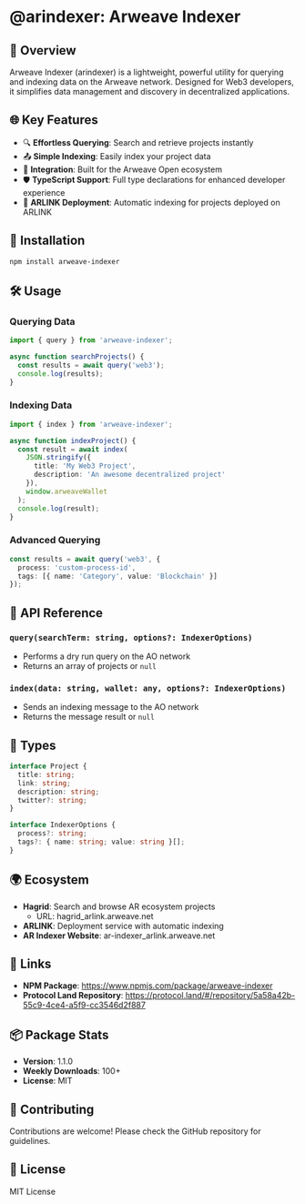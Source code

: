 # @arindexer: Arweave Indexer

## 🚀 Overview

Arweave Indexer (arindexer) is a lightweight, powerful utility for querying and indexing data on the Arweave network. Designed for Web3 developers, it simplifies data management and discovery in decentralized applications.

## 🌐 Key Features

- 🔍 **Effortless Querying**: Search and retrieve projects instantly
- 📤 **Simple Indexing**: Easily index your project data
- 🔗 **Integration**: Built for the Arweave Open ecosystem
- 🛡️ **TypeScript Support**: Full type declarations for enhanced developer experience
- 🚀 **ARLINK Deployment**: Automatic indexing for projects deployed on ARLINK

## 💾 Installation

```bash
npm install arweave-indexer
```

## 🛠️ Usage

### Querying Data

```typescript
import { query } from 'arweave-indexer';

async function searchProjects() {
  const results = await query('web3');
  console.log(results);
}
```

### Indexing Data

```typescript
import { index } from 'arweave-indexer';

async function indexProject() {
  const result = await index(
    JSON.stringify({
      title: 'My Web3 Project',
      description: 'An awesome decentralized project'
    }),
    window.arweaveWallet
  );
  console.log(result);
}
```

### Advanced Querying

```typescript
const results = await query('web3', {
  process: 'custom-process-id',
  tags: [{ name: 'Category', value: 'Blockchain' }]
});
```

## 📝 API Reference

### `query(searchTerm: string, options?: IndexerOptions)`
- Performs a dry run query on the AO network
- Returns an array of projects or `null`

### `index(data: string, wallet: any, options?: IndexerOptions)`
- Sends an indexing message to the AO network
- Returns the message result or `null`

## 🧩 Types

```typescript
interface Project {
  title: string;
  link: string;
  description: string;
  twitter?: string;
}

interface IndexerOptions {
  process?: string;
  tags?: { name: string; value: string }[];
}
```

## 🌍 Ecosystem

- **Hagrid**: Search and browse AR ecosystem projects
  - URL: hagrid_arlink.arweave.net
- **ARLINK**: Deployment service with automatic indexing
- **AR Indexer Website**: ar-indexer_arlink.arweave.net

## 🔗 Links

- **NPM Package**: https://www.npmjs.com/package/arweave-indexer
- **Protocol Land Repository**: https://protocol.land/#/repository/5a58a42b-55c9-4ce4-a5f9-cc3546d2f887

## 📦 Package Stats

- **Version**: 1.1.0
- **Weekly Downloads**: 100+
- **License**: MIT

## 🤝 Contributing

Contributions are welcome! Please check the GitHub repository for guidelines.

## 📄 License

MIT License
